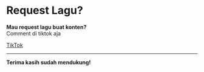 # Request Lagu?  

**Mau request lagu buat konten?**  
Comment di tiktok aja

[TikTok](https://www.tiktok.com/@zikannsenpai)

---

**Terima kasih sudah mendukung!**